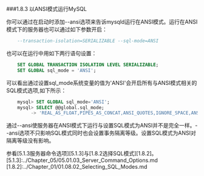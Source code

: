 ###1.8.3 以ANSI模式运行MySQL

  你可以通过在启动时添加--ansi选项来告诉mysqld运行在ANSI模式。运行在ANSI模式下的服务器也可以通过如下参数开启：
  
```sql
	--transaction-isolation=SERIALIZABLE --sql-mode=ANSI
```

  也可以在运行中用如下两行语句设置：
  
```sql
	SET GLOBAL TRANSACTION ISOLATION LEVEL SERIALIZABLE;
	SET GLOBAL sql_mode = 'ANSI';
```

  可以看出通过设置sql_mode系统变量的值为'ANSI'会开启所有与ANSI模式相关的SQL模式选项,如下所示：
  
```sql
	mysql> SET GLOBAL sql_mode='ANSI';
	mysql> SELECT @@global.sql_mode;
	     -> 'REAL_AS_FLOAT,PIPES_AS_CONCAT,ANSI_QUOTES,IGNORE_SPACE,ANSI'
```

  通过--ansi使服务器在ANSI模式下运行与设置SQL模式为ANSI并不是完全一样。--ansi选项不只影响SQL模式同时也会设置事务隔离等级。设置SQL模式为ANSI对隔离等级没有影响。
  
  参看[5.1.3服务器命令选项][5.1.3]与[1.8.2选择SQL模式][1.8.2]。
[5.1.3]:../Chapter_05/05.01.03_Server_Command_Options.md
[1.8.2]:../Chapter_01/01.08.02_Selecting_SQL_Modes.md


	